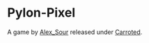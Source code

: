 # Pylon-Pixel
 A game by [Alex_Sour](https://github.com/Alex-Sour) released under [Carroted](https://github.com/Carroted).
